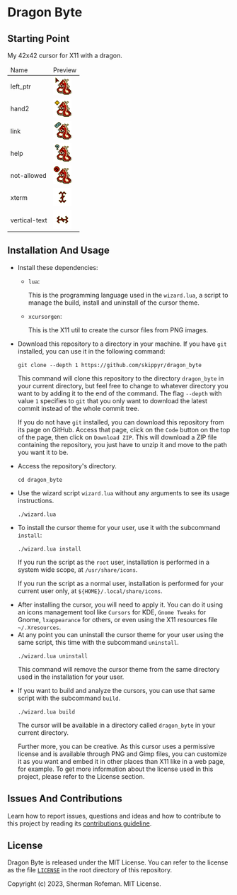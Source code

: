 <h1>Dragon Byte</h1>
	<h2>Starting Point</h2>
		<p>My 42x42 cursor for X11 with a dragon.</p>
		<table>
			<thead>
				<tr>
					<td>Name</td>
					<td>Preview</td>
				</tr>
			</thead>
			<body>
				<tr>
					<td>left_ptr</td>
					<td><img src="./source_images/left_ptr.png"/></td>
				</tr>
				<tr>
					<td>hand2</td>
					<td><img src="./source_images/hand2.png"/></td>
				</tr>
				<tr>
					<td>link</td>
					<td><img src="./source_images/link.png"/></td>
				</tr>
				<tr>
					<td>help</td>
					<td><img src="./source_images/help.png"/></td>
				</tr>
				<tr>
					<td>not-allowed</td>
					<td><img src="./source_images/not-allowed.png"/></td>
				</tr>
				<tr>
					<td>xterm</td>
					<td><img src="./source_images/xterm.png"/></td>
				</tr>
				<tr>
					<td>vertical-text</td>
					<td><img src="./source_images/vertical-text.png"/></td>
				</tr>
			</body>
		</table>
	<h2>Installation And Usage</h2>
		<ul>
			<li>Install these dependencies:</li>
				<ul>
					<li><code>lua</code>:</li>
					<p>This is the programming language used in the <code>wizard.lua</code>, a script to manage the build, install and uninstall of the cursor theme.</p>
					<li><code>xcursorgen</code>:</li>
					<p>This is the X11 util to create the cursor files from PNG images.</p>
				</ul>
			<li>Download this repository to a directory in your machine. If you have <code>git</code> installed, you can use it in the following command:</li>
			<pre><code>git clone --depth 1 https://github.com/skippyr/dragon_byte</code></pre>
			<p>This command will clone this repository to the directory <code>dragon_byte</code> in your current directory, but feel free to change to whatever directory you want to by adding it to the end of the command. The flag <code>--depth</code> with value <code>1</code> specifies to <code>git</code> that you only want to download the latest commit instead of the whole commit tree.</p>
			<p>If you do not have <code>git</code> installed, you can download this repository from its page on GitHub. Access that page, click on the <code>Code</code> button on the top of the page, then click on <code>Download ZIP</code>. This will download a ZIP file containing the repository, you just have to unzip it and move to the path you want it to be.</p>
			<li>Access the repository's directory.</li>
			<pre><code>cd dragon_byte</code></pre>
			<li>Use the wizard script <code>wizard.lua</code> without any arguments to see its usage instructions.</li>
			<pre><code>./wizard.lua</code></pre>
			<li>To install the cursor theme for your user, use it with the subcommand <code>install</code>:</li>
			<pre><code>./wizard.lua install</code></pre>
			<p>If you run the script as the <code>root</code> user, installation is performed in a system wide scope, at <code>/usr/share/icons</code>.</p>
			<p>If you run the script as a normal user, installation is performed for your current user only, at <code>${HOME}/.local/share/icons</code>.
			<li>After installing the cursor, you will need to apply it. You can do it using an icons management tool like <code>Cursors</code> for KDE, <code>Gnome Tweaks</code> for Gnome, <code>lxappearance</code> for others, or even using the X11 resources file <code>~/.Xresources</code>.</li>
			<li>At any point you can uninstall the cursor theme for your user using the same script, this time with the subcommand <code>uninstall</code>.
			<pre><code>./wizard.lua uninstall</code></pre>
			<p>This command will remove the cursor theme from the same directory used in the installation for your user.</p>
			<li>If you want to build and analyze the cursors, you can use that same script with the subcommand <code>build</code>.</p>
			<pre><code>./wizard.lua build</code></pre>
			<p>The cursor will be available in a directory called <code>dragon_byte</code> in your current directory.</p>
			<p>Further more, you can be creative. As this cursor uses a permissive license and is available through PNG and Gimp files, you can customize it as you want and embed it in other places than X11 like in a web page, for example. To get more information about the license used in this project, please refer to the License section.</p>
		</ul>
	<h2>Issues And Contributions</h2>
		<p>Learn how to report issues, questions and ideas and how to contribute to this project by reading its <a href="https://skippyr.github.io/materials/pages/contributions_guideline.html">contributions guideline</a>.</p>
	<h2>License</h2>
		<p>Dragon Byte is released under the MIT License. You can refer to the license as the file <code><a href="https://github.com/skippyr/dragon_byte/blob/main/LICENSE">LICENSE</a></code> in the root directory of this repository.</p>
		<p>Copyright (c) 2023, Sherman Rofeman. MIT License.</p>

